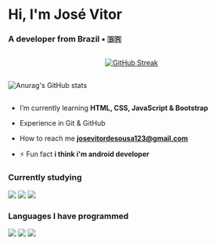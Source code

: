 <h1 align="flex-start">Hi, I'm José Vitor</h1>
<h3 align="flex-start">A developer from Brazil • 🇧🇷</h3>

##

<div align="center">
  
[![GitHub Streak](https://github-readme-streak-stats.herokuapp.com?user=josevitor555&theme=dark&locale=pt_BR&date_format=n%2Fj%5B%2FY%5D&card_width=900)](https://git.io/streak-stats)

</div>

##

![Anurag's GitHub stats](https://github-readme-stats.vercel.app/api?username=josevitor555&show_icons=true&theme=radical)

##

- I’m currently learning **HTML, CSS, JavaScript & Bootstrap**

- Experience in Git & GitHub

- How to reach me **josevitordesousa123@gmail.com**

- ⚡ Fun fact **i think i'm android developer**

### Currently studying
![](https://img.shields.io/badge/HTML-239120?style=for-the-badge&logo=html5&logoColor=black)
![](https://img.shields.io/badge/CSS-239120?&style=for-the-badge&logo=css3&logoColor=dark)
![](https://img.shields.io/badge/JavaScript-F7DF1E?style=for-the-badge&logo=javascript&logoColor=black)
### Languages ​​I have programmed
![](https://img.shields.io/badge/Dart-0175C2?style=for-the-badge&logo=dart&logoColor=white)
![](https://img.shields.io/badge/Flutter-02569B?style=for-the-badge&logo=flutter&logoColor=white)
![](https://img.shields.io/badge/Python-14354C?style=for-the-badge&logo=python&logoColor=white)

##
